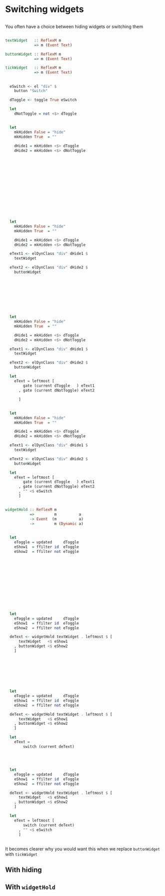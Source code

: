 
# Switching widgets

##

You often have a choice between hiding widgets or switching them

##

```haskell
textWidget   :: ReflexM m 
             => m (Event Text)
```

<div class="demo" id="examples-switch-demo-text"></div>

```haskell
buttonWidget :: ReflexM m 
             => m (Event Text)
```

<div class="demo" id="examples-switch-demo-button"></div>

```haskell
tickWidget   :: ReflexM m 
             => m (Event Text)
```

<div class="demo" id="examples-switch-demo-tick"></div>

##

```haskell
  eSwitch <- el "div" $
    button "Switch"

  dToggle <- toggle True eSwitch

  let 
    dNotToggle = not <$> dToggle
```

## 

```haskell
  let
    mkHidden False = "hide"
    mkHidden True  = ""

    dHide1 = mkHidden <$> dToggle
    dHide2 = mkHidden <$> dNotToggle












  
```

## 

```haskell
  let
    mkHidden False = "hide"
    mkHidden True  = ""

    dHide1 = mkHidden <$> dToggle
    dHide2 = mkHidden <$> dNotToggle

  eText1 <- elDynClass "div" dHide1 $
    textWidget

  eText2 <- elDynClass "div" dHide2 $
    buttonWidget






  
```

## 

```haskell
  let
    mkHidden False = "hide"
    mkHidden True  = ""

    dHide1 = mkHidden <$> dToggle
    dHide2 = mkHidden <$> dNotToggle

  eText1 <- elDynClass "div" dHide1 $
    textWidget

  eText2 <- elDynClass "div" dHide2 $
    buttonWidget

  let 
    eText = leftmost [
        gate (current dToggle   ) eText1
      , gate (current dNotToggle) eText2

      ]
```

## 

```haskell
  let
    mkHidden False = "hide"
    mkHidden True  = ""

    dHide1 = mkHidden <$> dToggle
    dHide2 = mkHidden <$> dNotToggle

  eText1 <- elDynClass "div" dHide1 $
    textWidget

  eText2 <- elDynClass "div" dHide2 $
    buttonWidget

  let 
    eText = leftmost [
        gate (current dToggle   ) eText1
      , gate (current dNotToggle) eText2
      , "" <$ eSwitch
      ]
```

## 

<div class="demo" id="examples-switch-hide-button"></div>

## 

```haskell
widgetHold :: ReflexM m
           =>         m          a 
           -> Event  (m          a) 
           ->         m (Dynamic a)
```

## 

```haskell
  let
    eToggle = updated     dToggle
    eShow1  = ffilter id  eToggle
    eShow2  = ffilter not eToggle










  
```

## 

```haskell
  let
    eToggle = updated     dToggle
    eShow1  = ffilter id  eToggle
    eShow2  = ffilter not eToggle

  deText <- widgetHold textWidget . leftmost $ [
      textWidget   <$ eShow1
    , buttonWidget <$ eShow2
    ]





  
```

## 

```haskell
  let
    eToggle = updated     dToggle
    eShow1  = ffilter id  eToggle
    eShow2  = ffilter not eToggle

  deText <- widgetHold textWidget . leftmost $ [
      textWidget   <$ eShow1
    , buttonWidget <$ eShow2
    ]

  let
    eText = 
        switch (current deText)
        
  
```

## 

```haskell
  let
    eToggle = updated     dToggle
    eShow1  = ffilter id  eToggle
    eShow2  = ffilter not eToggle

  deText <- widgetHold textWidget . leftmost $ [
      textWidget   <$ eShow1
    , buttonWidget <$ eShow2
    ]

  let
    eText = leftmost [
        switch (current deText)
      , "" <$ eSwitch
      ]
```

## 

<div class="demo" id="examples-switch-hold-button"></div>

##

It becomes clearer why you would want this when we replace `buttonWidget` with `tickWidget`

## With hiding

<div class="demo" id="examples-switch-hide-tick"></div>

## With `widgetHold`

<div class="demo" id="examples-switch-hold-tick"></div>

